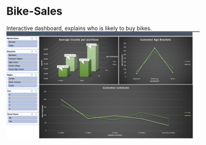 # Bike-Sales
Interactive dashboard, explains who is likely to buy bikes.
![Image](https://github.com/Hatman123101/Bike-Sales/blob/main/Dashboard%20Preview.png)
